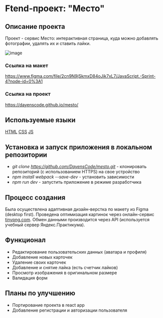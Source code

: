 # Ftend-проект: "Место"

## Описание проекта

Проект - сервис Место: интерактивная страница, куда можно добавлять фотографии, удалять их и ставить лайки.

![image](https://user-images.githubusercontent.com/92729800/204303554-fd708625-c724-46f9-9045-261b69f63b27.png)

### Ссылка на макет

https://www.figma.com/file/2cn9N9jSkmxD84oJik7xL7/JavaScript.-Sprint-4?node-id=0%3A1

### Ссылка на проект

https://dayenscode.github.io/mesto/

## Используемые языки

[HTML](https://ru.wikipedia.org/wiki/HTML)
[CSS](https://ru.wikipedia.org/wiki/CSS)
[JS](https://ru.wikipedia.org/wiki/JavaScript)

## Установка и запуск приложения в локальном репозитории

- _git clone https://github.com/DayensCode/mesto.git_ - клонировать репозиторий (с использованием HTTPS) на свое устройство
- _npm install webpack --save-dev_ - установить зависимости
- _npm run dev_ - запустить приложение в режиме разработчика

## Процесс создания
Была осуществлена адаптивная дизайн-верстка по макету из Figma (desktop first). Проведена оптимизация картинок через онлайн-сервис [tinypng.com](https://tinypng.com/). Обмен данными производится через API (используется учебный сервер Яндекс.Практикума).

## Функционал

- Редактирование пользовательских данных (аватара и профиля)
- Добавление новых карточек
- Удаление своих карточек
- Добавление и снятие лайка (есть счетчик лайков)
- Просмотр изображения в оригинальном размере
- Валидация форм

## Планы по улучшению

- Портирование проекта в react app
- Добавление регистрации и авторизации пользователя

